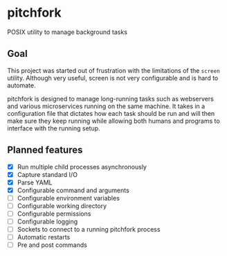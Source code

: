 # pitchfork
POSIX utility to manage background tasks

## Goal
This project was started out of frustration with the limitations of the `screen` utility. Although very useful, screen is not very configurable and is hard to automate.

pitchfork is designed to manage long-running tasks such as webservers and various microservices running on the same machine. It takes in a configuration file that dictates how each task should be run and will then make sure they keep running while allowing both humans and programs to interface with the running setup.

## Planned features
* [x] Run multiple child processes asynchronously
* [x] Capture standard I/O
* [x] Parse YAML
* [x] Configurable command and arguments 
* [ ] Configurable environment variables
* [ ] Configurable working directory
* [ ] Configurable permissions
* [ ] Configurable logging
* [ ] Sockets to connect to a running pitchfork process
* [ ] Automatic restarts
* [ ] Pre and post commands
